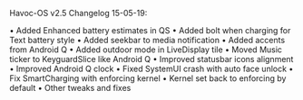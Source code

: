 Havoc-OS v2.5 Changelog 15-05-19:

• Added Enhanced battery estimates in QS
• Added bolt when charging for Text battery style
• Added seekbar to media notification
• Added accents from Android Q
• Added outdoor mode in LiveDisplay tile
• Moved Music ticker to KeyguardSlice like Android Q
• Improved statusbar icons alignment
• Improved Android Q clock
• Fixed SystemUI crash with auto face unlock
• Fix SmartCharging with enforcing kernel
• Kernel set back to enforcing by default
• Other tweaks and fixes